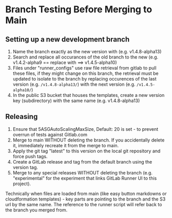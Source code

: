 
# Branch Testing Before Merging to Main

## Setting up a new development branch
1. Name the branch exactly as the new version with  (e.g. v1.4.8-alpha13)
2. Search and replace all occurances of the old branch to the new (e.g. v1.4.2-alpha9 == replace with ==> v1.4.5-alpha10)
3. Files under "runner_configs" use raw file retrieval from gitlab to pull these files, if they might change on this branch, the retrieval must be updated to isolate to the branch by replacing occurences of the last version (e.g. `/v1.4.8-alpha13/`) with the next version (e.g. `/v1.4.5-alpha10/`)
4. In the public S3 bucket that houses the templates, create a new version key (subdirectory) with the same name (e.g. v1.4.8-alpha13)

## Releasing
1. Ensure that 5ASGAutoScalingMaxSize, Default: 20 is set - to prevent overrun of tests against Gitlab.com
1. Merge to main WITHOUT deleting the branch.  If you accidentally delete it, immediately recreate it from the merge to main.
2. Apply the git tag "latest" to this version on the local git repository and force push tags.
3. Create a GitLab release and tag from the default branch using the version tag.
4. Merge to any special releases WITHOUT deleting the branch (e.g. "experimental" for the experiment that links GitLab Runner UI to this project).


Technically when files are loaded from main (like easy button markdowns or cloudformation templates) - key parts are pointing to the branch and the S3 url by the same name. The reference to the runner script will refer back to the branch you merged from.